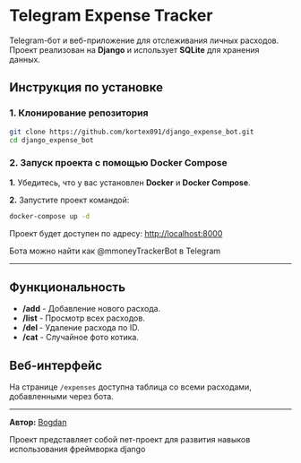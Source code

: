 # Telegram Expense Tracker

Telegram-бот и веб-приложение для отслеживания личных расходов. Проект реализован на **Django** и использует **SQLite** для хранения данных.

## Инструкция по установке

### 1. Клонирование репозитория

```bash
git clone https://github.com/kortex091/django_expense_bot.git
cd django_expense_bot
```

### 2. Запуск проекта с помощью Docker Compose

**1.** Убедитесь, что у вас установлен **Docker** и **Docker Compose**.

**2.** Запустите проект командой:

```bash
docker-compose up -d
```

Проект будет доступен по адресу: [http://localhost:8000](http://localhost:8000)

Бота можно найти как @mmoneyTrackerBot в Telegram

---

## Функциональность

- **/add** - Добавление нового расхода.
- **/list** - Просмотр всех расходов.
- **/del <id>** - Удаление расхода по ID.
- **/cat** - Случайное фото котика.

## Веб-интерфейс

На странице `/expenses` доступна таблица со всеми расходами, добавленными через бота.

---

**Автор:** [Bogdan](https://github.com/kortex091)

Проект представляет собой пет-проект для развития навыков использования фреймворка django
